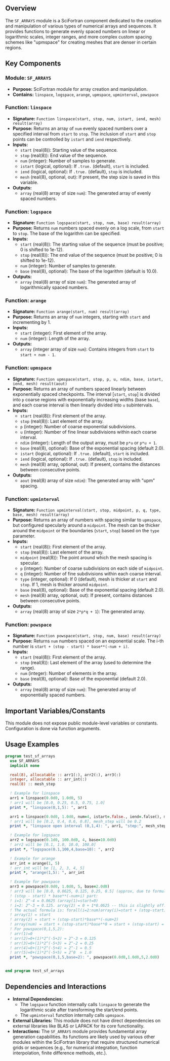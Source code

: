 ## Overview

The `SF_ARRAYS` module is a SciFortran component dedicated to the creation and manipulation of various types of numerical arrays and sequences. It provides functions to generate evenly spaced numbers on linear or logarithmic scales, integer ranges, and more complex custom spacing schemes like "upmspace" for creating meshes that are denser in certain regions.

## Key Components

### Module: `SF_ARRAYS`
- **Purpose:** SciFortran module for array creation and manipulation.
- **Contains:** `linspace`, `logspace`, `arange`, `upmspace`, `upminterval`, `powspace`

### Function: `linspace`
- **Signature:** `Function linspace(start, stop, num, istart, iend, mesh) result(array)`
- **Purpose:** Returns an array of `num` evenly spaced numbers over a specified interval from `start` to `stop`. The inclusion of `start` and `stop` points can be controlled by `istart` and `iend` respectively.
- **Inputs:**
    - `start` (real(8)): Starting value of the sequence.
    - `stop` (real(8)): End value of the sequence.
    - `num` (integer): Number of samples to generate.
    - `istart` (logical, optional): If `.true.` (default), `start` is included.
    - `iend` (logical, optional): If `.true.` (default), `stop` is included.
    - `mesh` (real(8), optional, out): If present, the step size is saved in this variable.
- **Outputs:**
    - `array` (real(8) array of size `num`): The generated array of evenly spaced numbers.

### Function: `logspace`
- **Signature:** `Function logspace(start, stop, num, base) result(array)`
- **Purpose:** Returns `num` numbers spaced evenly on a log scale, from `start` to `stop`. The base of the logarithm can be specified.
- **Inputs:**
    - `start` (real(8)): The starting value of the sequence (must be positive; 0 is shifted to 1e-12).
    - `stop` (real(8)): The end value of the sequence (must be positive; 0 is shifted to 1e-12).
    - `num` (integer): Number of samples to generate.
    - `base` (real(8), optional): The base of the logarithm (default is 10.0).
- **Outputs:**
    - `array` (real(8) array of size `num`): The generated array of logarithmically spaced numbers.

### Function: `arange`
- **Signature:** `Function arange(start, num) result(array)`
- **Purpose:** Returns an array of `num` integers, starting with `start` and incrementing by 1.
- **Inputs:**
    - `start` (integer): First element of the array.
    - `num` (integer): Length of the array.
- **Outputs:**
    - `array` (integer array of size `num`): Contains integers from `start` to `start + num - 1`.

### Function: `upmspace`
- **Signature:** `Function upmspace(start, stop, p, u, ndim, base, istart, iend, mesh) result(aout)`
- **Purpose:** Returns an array of numbers spaced linearly between exponentially spaced checkpoints. The interval [`start`, `stop`] is divided into `p` coarse regions with exponentially increasing widths (base `base`), and each coarse interval is then linearly divided into `u` subintervals.
- **Inputs:**
    - `start` (real(8)): First element of the array.
    - `stop` (real(8)): Last element of the array.
    - `p` (integer): Number of coarse exponential subdivisions.
    - `u` (integer): Number of fine linear subdivisions within each coarse interval.
    - `ndim` (integer): Length of the output array, must be `p*u` or `p*u + 1`.
    - `base` (real(8), optional): Base of the exponential spacing (default 2.0).
    - `istart` (logical, optional): If `.true.` (default), `start` is included.
    - `iend` (logical, optional): If `.true.` (default), `stop` is included.
    - `mesh` (real(8) array, optional, out): If present, contains the distances between consecutive points.
- **Outputs:**
    - `aout` (real(8) array of size `ndim`): The generated array with "upm" spacing.

### Function: `upminterval`
- **Signature:** `Function upminterval(start, stop, midpoint, p, q, type, base, mesh) result(array)`
- **Purpose:** Returns an array of numbers with spacing similar to `upmspace`, but configured specularly around a `midpoint`. The mesh can be thicker around the `midpoint` or the boundaries (`start`, `stop`) based on the `type` parameter.
- **Inputs:**
    - `start` (real(8)): First element of the array.
    - `stop` (real(8)): Last element of the array.
    - `midpoint` (real(8)): The point around which the mesh spacing is specular.
    - `p` (integer): Number of coarse subdivisions on each side of `midpoint`.
    - `q` (integer): Number of fine subdivisions within each coarse interval.
    - `type` (integer, optional): If 0 (default), mesh is thicker at `start` and `stop`. If 1, mesh is thicker around `midpoint`.
    - `base` (real(8), optional): Base of the exponential spacing (default 2.0).
    - `mesh` (real(8) array, optional, out): If present, contains distances between consecutive points.
- **Outputs:**
    - `array` (real(8) array of size `2*p*q + 1`): The generated array.

### Function: `powspace`
- **Signature:** `Function powspace(start, stop, num, base) result(array)`
- **Purpose:** Returns `num` numbers spaced on an exponential scale. The i-th number is `start + (stop - start) * base**(-num + i)`.
- **Inputs:**
    - `start` (real(8)): First element of the array.
    - `stop` (real(8)): Last element of the array (used to determine the range).
    - `num` (integer): Number of elements in the array.
    - `base` (real(8), optional): Base of the exponential (default 2.0).
- **Outputs:**
    - `array` (real(8) array of size `num`): The generated array of exponentially spaced numbers.

## Important Variables/Constants

This module does not expose public module-level variables or constants. Configuration is done via function arguments.

## Usage Examples

```fortran
program test_sf_arrays
  use SF_ARRAYS
  implicit none

  real(8), allocatable :: arr1(:), arr2(:), arr3(:)
  integer, allocatable :: arr_int(:)
  real(8) :: mesh_step

  ! Example for linspace
  arr1 = linspace(0.0d0, 1.0d0, 5)
  ! arr1 will be [0.0, 0.25, 0.5, 0.75, 1.0]
  print *, "linspace(0,1,5): ", arr1

  arr1 = linspace(0.0d0, 1.0d0, num=4, istart=.false., iend=.false(), mesh=mesh_step)
  ! arr1 will be [0.2, 0.4, 0.6, 0.8], mesh_step will be 0.2
  print *, "linspace open interval (0,1,4): ", arr1, "step:", mesh_step

  ! Example for logspace
  arr2 = logspace(0.1d0, 100.0d0, 4, base=10.0d0)
  ! arr2 will be [0.1, 1.0, 10.0, 100.0]
  print *, "logspace(0.1,100,4,base=10): ", arr2

  ! Example for arange
  arr_int = arange(1, 5)
  ! arr_int will be [1, 2, 3, 4, 5]
  print *, "arange(1,5): ", arr_int

  ! Example for powspace
  arr3 = powspace(0.0d0, 1.0d0, 5, base=2.0d0)
  ! arr3 will be [0.0, 0.0625, 0.125, 0.25, 0.5] (approx, due to formula)
  ! (stop - start) * base**(-num+i) part:
  ! i=1: 2^-4 = 0.0625 (array(1)=start=0)
  ! i=2: 2^-3 = 0.125. array(2) = 0 + 1*0.0625 -- this is slightly off.
  ! The actual formula is: forall(i=2:num)array(i)=start + (stop-start)*base_**(-num+i)
  ! array(1) = start
  ! array(2) = start + (stop-start)*base**(-num+2)
  ! array(num) = start + (stop-start)*base**0 = start + (stop-start) = stop
  ! For powspace(0,1,5,2):
  ! arr(1)=0
  ! arr(2)=0+(1)*2^(-5+2) = 2^-3 = 0.125
  ! arr(3)=0+(1)*2^(-5+3) = 2^-2 = 0.25
  ! arr(4)=0+(1)*2^(-5+4) = 2^-1 = 0.5
  ! arr(5)=0+(1)*2^(-5+5) = 2^0  = 1.0
  print *, "powspace(0,1,5,base=2): ", powspace(0.0d0,1.0d0,5,2.0d0)


end program test_sf_arrays
```

## Dependencies and Interactions

- **Internal Dependencies:**
    - The `logspace` function internally calls `linspace` to generate the logarithmic scale after transforming the start/end points.
    - The `upminterval` function internally calls `upmspace`.
- **External Libraries:** This module does not have direct dependencies on external libraries like BLAS or LAPACK for its core functionality.
- **Interactions:** The `SF_ARRAYS` module provides fundamental array generation capabilities. Its functions are likely used by various other modules within the SciFortran library that require structured numerical grids or sequences (e.g., for numerical integration, function interpolation, finite difference methods, etc.).

```
